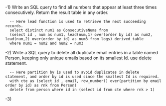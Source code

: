 -1) Write an SQL query to find all numbers that appear at least three times consecutively. Return the result table in any order.
      
      -- Here lead function is used to retrieve the next succeeding records.
      select distinct num1 as ConsecutiveNums from
      (select id , num as num1, lead(num,1) over(order by id) as num2, lead(num,2) over(order by id) as num3 from logs) derived_table
      where num1 = num2 and num2 = num3 

 -2) Write a SQL query to delete all duplicate email entries in a table named Person, keeping only unique emails based on its smallest Id. use delete statement.
      
      -- Here partition by is used to avoid duplicates in delete statement, and order by id is used since the smallest Id is required.
      with cte as (select id , email, row_number() over(partition by email order by id) as rnk from Person)
      delete from person where id in (select id from cte where rnk > 1)

 -3) 
